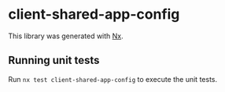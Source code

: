# client-shared-app-config

This library was generated with [Nx](https://nx.dev).

## Running unit tests

Run `nx test client-shared-app-config` to execute the unit tests.
